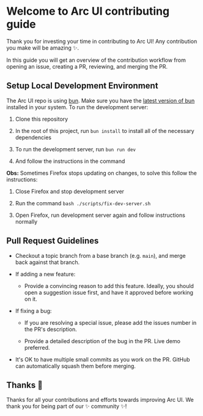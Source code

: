 # Welcome to Arc UI contributing guide

Thank you for investing your time in contributing to Arc UI! Any contribution you make will be amazing :sparkles:.

In this guide you will get an overview of the contribution workflow from opening an issue, creating a PR, reviewing, and merging the PR.

## Setup Local Development Environment

The Arc UI repo is using [bun](https://bun.sh). Make sure you have the [latest version of bun](https://github.com/oven-sh/bun/releases) installed in your system. To run the development server:

1. Clone this repository

2. In the root of this project, run `bun install` to install all of the necessary dependencies

3. To run the development server, run `bun run dev`

4. And follow the instructions in the command

**Obs:** Sometimes Firefox stops updating on changes, to solve this follow the instructions:

1. Close Firefox and stop development server

2. Run the command `bash ./scripts/fix-dev-server.sh`

3. Open Firefox, run development server again and follow instructions normally

## Pull Request Guidelines

- Checkout a topic branch from a base branch (e.g. `main`), and merge back against that branch.

- If adding a new feature:

  - Provide a convincing reason to add this feature. Ideally, you should open a suggestion issue first, and have it approved before working on it.

- If fixing a bug:

  - If you are resolving a special issue, please add the issues number in the PR's description.

  - Provide a detailed description of the bug in the PR. Live demo preferred.

- It's OK to have multiple small commits as you work on the PR. GitHub can automatically squash them before merging.

## Thanks :purple_heart:

Thanks for all your contributions and efforts towards improving Arc UI. We thank you for being part of our :sparkles: community :sparkles:!
